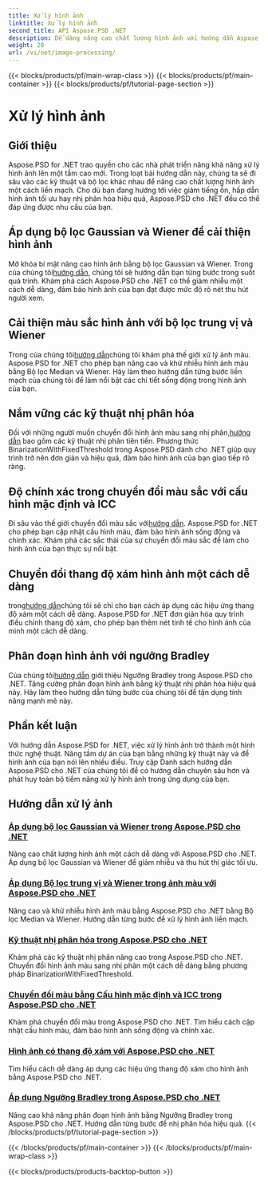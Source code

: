 ```yaml
---
title: Xử lý hình ảnh
linktitle: Xử lý hình ảnh
second_title: API Aspose.PSD .NET
description: Dễ dàng nâng cao chất lượng hình ảnh với hướng dẫn Aspose.PSD cho .NET. Tìm hiểu các kỹ thuật như bộ lọc Gaussian và Wiener, chuyển đổi màu, nhị phân hóa, v.v.
weight: 20
url: /vi/net/image-processing/
---
```


{{< blocks/products/pf/main-wrap-class >}}
{{< blocks/products/pf/main-container >}}
{{< blocks/products/pf/tutorial-page-section >}}

# Xử lý hình ảnh


## Giới thiệu

Aspose.PSD for .NET trao quyền cho các nhà phát triển nâng khả năng xử lý hình ảnh lên một tầm cao mới. Trong loạt bài hướng dẫn này, chúng ta sẽ đi sâu vào các kỹ thuật và bộ lọc khác nhau để nâng cao chất lượng hình ảnh một cách liền mạch. Cho dù bạn đang hướng tới việc giảm tiếng ồn, hấp dẫn hình ảnh tối ưu hay nhị phân hóa hiệu quả, Aspose.PSD cho .NET đều có thể đáp ứng được nhu cầu của bạn.

## Áp dụng bộ lọc Gaussian và Wiener để cải thiện hình ảnh
 Mở khóa bí mật nâng cao hình ảnh bằng bộ lọc Gaussian và Wiener. Trong của chúng tôi[hướng dẫn](./apply-gaussian-wiener-filters/), chúng tôi sẽ hướng dẫn bạn từng bước trong suốt quá trình. Khám phá cách Aspose.PSD cho .NET có thể giảm nhiễu một cách dễ dàng, đảm bảo hình ảnh của bạn đạt được mức độ rõ nét thu hút người xem.

## Cải thiện màu sắc hình ảnh với bộ lọc trung vị và Wiener
 Trong của chúng tôi[hướng dẫn](./apply-median-wiener-filters-color-images/)chúng tôi khám phá thế giới xử lý ảnh màu. Aspose.PSD for .NET cho phép bạn nâng cao và khử nhiễu hình ảnh màu bằng Bộ lọc Median và Wiener. Hãy làm theo hướng dẫn từng bước liền mạch của chúng tôi để làm nổi bật các chi tiết sống động trong hình ảnh của bạn.

## Nắm vững các kỹ thuật nhị phân hóa
 Đối với những người muốn chuyển đổi hình ảnh màu sang nhị phân,[hướng dẫn](./binarization-techniques/) bao gồm các kỹ thuật nhị phân tiên tiến. Phương thức BinarizationWithFixedThreshold trong Aspose.PSD dành cho .NET giúp quy trình trở nên đơn giản và hiệu quả, đảm bảo hình ảnh của bạn giao tiếp rõ ràng.

## Độ chính xác trong chuyển đổi màu sắc với cấu hình mặc định và ICC
 Đi sâu vào thế giới chuyển đổi màu sắc với[hướng dẫn](./color-conversion-default-icc-profiles/). Aspose.PSD for .NET cho phép bạn cập nhật cấu hình màu, đảm bảo hình ảnh sống động và chính xác. Khám phá các sắc thái của sự chuyển đổi màu sắc để làm cho hình ảnh của bạn thực sự nổi bật.

## Chuyển đổi thang độ xám hình ảnh một cách dễ dàng
 trong[hướng dẫn](./grayscaling-images/)chúng tôi sẽ chỉ cho bạn cách áp dụng các hiệu ứng thang độ xám một cách dễ dàng. Aspose.PSD for .NET đơn giản hóa quy trình điều chỉnh thang độ xám, cho phép bạn thêm nét tinh tế cho hình ảnh của mình một cách dễ dàng.

## Phân đoạn hình ảnh với ngưỡng Bradley
 Của chúng tôi[hướng dẫn](./apply-bradley-threshold/) giới thiệu Ngưỡng Bradley trong Aspose.PSD cho .NET. Tăng cường phân đoạn hình ảnh bằng kỹ thuật nhị phân hóa hiệu quả này. Hãy làm theo hướng dẫn từng bước của chúng tôi để tận dụng tính năng mạnh mẽ này.

## Phần kết luận
Với hướng dẫn Aspose.PSD for .NET, việc xử lý hình ảnh trở thành một hình thức nghệ thuật. Nâng tầm dự án của bạn bằng những kỹ thuật này và để hình ảnh của bạn nói lên nhiều điều. Truy cập Danh sách hướng dẫn Aspose.PSD cho .NET của chúng tôi để có hướng dẫn chuyên sâu hơn và phát huy toàn bộ tiềm năng xử lý hình ảnh trong ứng dụng của bạn.

## Hướng dẫn xử lý ảnh
### [Áp dụng bộ lọc Gaussian và Wiener trong Aspose.PSD cho .NET](./apply-gaussian-wiener-filters/)
Nâng cao chất lượng hình ảnh một cách dễ dàng với Aspose.PSD cho .NET. Áp dụng bộ lọc Gaussian và Wiener để giảm nhiễu và thu hút thị giác tối ưu.
### [Áp dụng Bộ lọc trung vị và Wiener trong ảnh màu với Aspose.PSD cho .NET](./apply-median-wiener-filters-color-images/)
Nâng cao và khử nhiễu hình ảnh màu bằng Aspose.PSD cho .NET bằng Bộ lọc Median và Wiener. Hướng dẫn từng bước để xử lý hình ảnh liền mạch.
### [Kỹ thuật nhị phân hóa trong Aspose.PSD cho .NET](./binarization-techniques/)
Khám phá các kỹ thuật nhị phân nâng cao trong Aspose.PSD cho .NET. Chuyển đổi hình ảnh màu sang nhị phân một cách dễ dàng bằng phương pháp BinarizationWithFixedThreshold.
### [Chuyển đổi màu bằng Cấu hình mặc định và ICC trong Aspose.PSD cho .NET](./color-conversion-default-icc-profiles/)
Khám phá chuyển đổi màu trong Aspose.PSD cho .NET. Tìm hiểu cách cập nhật cấu hình màu, đảm bảo hình ảnh sống động và chính xác.
### [Hình ảnh có thang độ xám với Aspose.PSD cho .NET](./grayscaling-images/)
Tìm hiểu cách dễ dàng áp dụng các hiệu ứng thang độ xám cho hình ảnh bằng Aspose.PSD cho .NET.
### [Áp dụng Ngưỡng Bradley trong Aspose.PSD cho .NET](./apply-bradley-threshold/)
Nâng cao khả năng phân đoạn hình ảnh bằng Ngưỡng Bradley trong Aspose.PSD cho .NET. Hướng dẫn từng bước để nhị phân hóa hiệu quả.
{{< /blocks/products/pf/tutorial-page-section >}}

{{< /blocks/products/pf/main-container >}}
{{< /blocks/products/pf/main-wrap-class >}}

{{< blocks/products/products-backtop-button >}}
